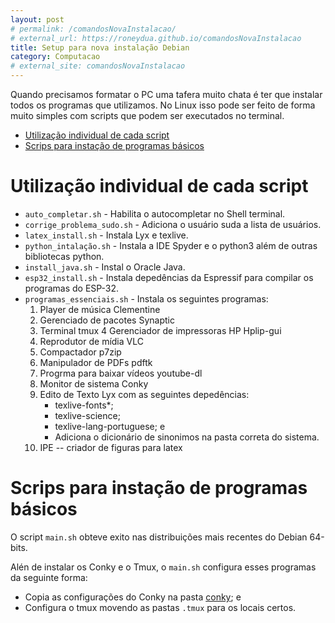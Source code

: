 ```yaml
---
layout: post
# permalink: /comandosNovaInstalacao/
# external_url: https://roneydua.github.io/comandosNovaInstalacao
title: Setup para nova instalação Debian
category: Computacao
# external_site: comandosNovaInstalacao
---
```


Quando precisamos formatar o PC uma tafera muito chata é ter que instalar todos os programas que utilizamos. No Linux isso pode ser feito de forma muito simples com scripts que podem ser executados no terminal.<!--excerpt-->
<!-- TOC -->

- [Utilização individual de cada script](#utilização-individual-de-cada-script)
- [Scrips para instação de programas básicos](#scrips-para-instação-de-programas-básicos)

<!-- /TOC -->

# Utilização individual de cada script
- `auto_completar.sh` -  Habilita o autocompletar no Shell terminal.
- `corrige_problema_sudo.sh` - Adiciona o usuário suda a lista de usuários.
- `latex_install.sh` - Instala Lyx e texlive.
- `python_intalação.sh` - Instala a IDE Spyder e o python3 além de outras bibliotecas python.
- `install_java.sh` - Instal o Oracle Java.
- `esp32_install.sh` - Instala depedências da Espressif para compilar os programas do ESP-32.
- `programas_essenciais.sh` - Instala os seguintes programas:
  1. Player de música Clementine
  2. Gerenciado de pacotes Synaptic
  3. Terminal tmux
  4 Gerenciador de impressoras HP Hplip-gui
  5. Reprodutor de mídia VLC
  6. Compactador p7zip
  7. Manipulador de PDFs pdftk
  8. Progrma para baixar vídeos youtube-dl
  9. Monitor de sistema Conky
  10. Edito de Texto Lyx com as seguintes depedências:
      - texlive-fonts*;
      - texlive-science;
      - texlive-lang-portuguese; e
      - Adiciona o dicionário de sinonimos na pasta correta do sistema.
  11. IPE -- criador de figuras para latex

# Scrips para instação de programas básicos
O script `main.sh` obteve exito nas distribuições mais recentes do Debian 64-bits.

Alén de instalar os Conky e o Tmux, o `main.sh`  configura esses programas da seguinte forma:
- Copia as configurações do Conky na pasta [conky](conky/conky.config); e
- Configura o tmux movendo as pastas `.tmux` para os locais certos.
